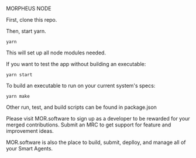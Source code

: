 MORPHEUS NODE

First, clone this repo.

Then, start yarn.

`yarn`

This will set up all node modules needed.

If you want to test the app without building an executable:

`yarn start`

To build an executable to run on your current system's specs:

`yarn make`

Other run, test, and build scripts can be found in package.json

Please visit MOR.software to sign up as a developer to be rewarded for your merged contributions. Submit an MRC to get support for feature and improvement ideas.

MOR.software is also the place to build, submit, deplloy, and manage all of your Smart Agents.
